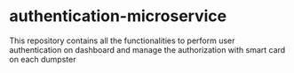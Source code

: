 # authentication-microservice
This repository contains all the functionalities to perform user authentication on dashboard and manage the authorization with smart card on each dumpster
